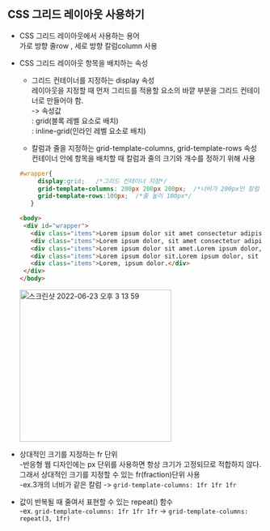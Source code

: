 ## CSS 그리드 레이아웃 사용하기  

* CSS 그리드 레이아웃에서 사용하는 용어  
  가로 방향 줄row , 세로 방향 칼럼column 사용  

* CSS 그리드 레이아웃 항목을 배치하는 속성  
  * 그리드 컨테이너를 지정하는 display 속성  
    레이아웃을 지정할 때 먼저 그리드를 적용할 요소의 바깥 부분을 그리드 컨테이너로 만들어야 함.  
    -> 속성값  
     : grid(블록 레벨 요소로 배치)  
     : inline-grid(인라인 레벨 요소로 배치)
   
  * 칼럼과 줄을 지정하는 grid-template-columns, grid-template-rows 속성  
    컨테이너 안에 항목을 배치할 때 칼럼과 줄의 크기와 개수를 정하기 위해 사용  
    
   ```css
   #wrapper{
        display:grid;   /*그리드 컨테이너 지정*/
        grid-template-columns: 200px 200px 200px;  /*너비가 200px인 칼럼 3개*/
        grid-template-rows:100px;  /*줄 높이 100px*/
      }
   ```
   ```html
   <body>
    <div id="wrapper">
      <div class="items">Lorem ipsum dolor sit amet consectetur adipisicing elit. Amet, reprehenderit.Lorem                ipsum dolor, sit amet consectetur adipisicing elit. </div>
      <div class="items">Lorem ipsum dolor, sit amet consectetur adipisicing elit.Lorem ipsum dolor, sit amet              consectetur adipisicing elit</div>
      <div class="items">Lorem ipsum dolor sit amet.Lorem ipsum dolor, sit amet consectetur adipisicing                    elit</div>
      <div class="items">Lorem ipsum dolor sit.Lorem ipsum dolor, sit amet consectetur adipisicing elit</div>
      <div class="items">Lorem, ipsum dolor.</div>
    </div>
  </body>
    ```
    
    <img width="300" alt="스크린샷 2022-06-23 오후 3 13 59" src="https://user-images.githubusercontent.com/97012561/175228115-3b06db9f-c3ad-4221-b840-0872ab0cecad.png">
    
    
* 상대적인 크기를 지정하는 fr 단위  
  -반응형 웹 디자인에는 px 단위를 사용하면 항상 크기가 고정되므로 적합하지 않다.  
  그래서 상대적인 크기를 지정할 수 있는 fr(fraction)단위 사용  
  -ex.3개의 너비가 같은 칼럼 -> `grid-template-columns: 1fr 1fr 1fr`   

* 값이 반복될 때 줄여서 표현할 수 있는 repeat() 함수   
  -ex. `grid-template-columns: 1fr 1fr 1fr` -> `grid-template-columns: repeat(3, 1fr)`   

